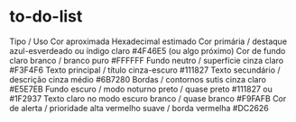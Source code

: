 # to-do-list
Tipo / Uso	Cor aproximada	Hexadecimal estimado
Cor primária / destaque	azul-esverdeado ou índigo claro	#4F46E5 (ou algo próximo)
Cor de fundo claro	branco / branco puro	#FFFFFF
Fundo neutro / superfície	cinza claro	#F3F4F6
Texto principal / título	cinza-escuro	#111827
Texto secundário / descrição	cinza médio	#6B7280
Bordas / contornos sutis	cinza claro	#E5E7EB
Fundo escuro / modo noturno	preto / quase preto	#111827 ou #1F2937
Texto claro no modo escuro	branco / quase branco	#F9FAFB
Cor de alerta / prioridade alta	vermelho suave / borda vermelha	#DC2626
